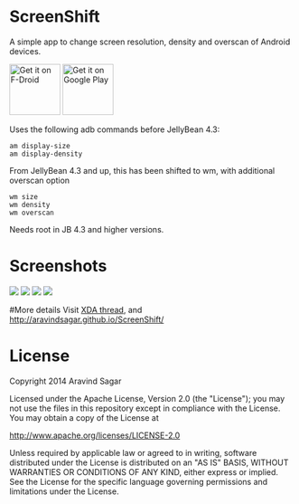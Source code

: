 ScreenShift
===========
A simple app to change screen resolution, density and overscan of Android devices.

<a href="https://f-droid.org/packages/com.sagar.screenshift2/" target="_blank">
<img src="https://f-droid.org/badge/get-it-on.png" alt="Get it on F-Droid" height="90"/></a>
<a href="https://play.google.com/store/apps/details?id=com.sagar.screenshift2" target="_blank">
<img src="https://play.google.com/intl/en_us/badges/images/generic/en-play-badge.png" alt="Get it on Google Play" height="90"/></a>

Uses the following adb commands before JellyBean 4.3:

    am display-size
    am display-density

From JellyBean 4.3 and up, this has been shifted to wm, with additional overscan option

    wm size
    wm density
    wm overscan

Needs root in JB 4.3 and higher versions.

# Screenshots
<img src="https://raw.githubusercontent.com/aravindsagar/ScreenShift/gh-pages/images/screenshots/screenshot_main.png"> <img src="https://raw.githubusercontent.com/aravindsagar/ScreenShift/gh-pages/images/screenshots/screenshot_about.png">
<img src="https://raw.githubusercontent.com/aravindsagar/ScreenShift/gh-pages/images/screenshots/screenshot_confirm.png"> <img src="https://raw.githubusercontent.com/aravindsagar/ScreenShift/gh-pages/images/screenshots/screenshot_profile.png">

#More details
Visit <a href="http://forum.xda-developers.com/android/apps-games/app-screen-shift-change-screen-t3138718">XDA thread</a>, and
<a href="http://aravindsagar.github.io/ScreenShift/">http://aravindsagar.github.io/ScreenShift/</a>

# License

Copyright 2014 Aravind Sagar

   Licensed under the Apache License, Version 2.0 (the "License");
   you may not use the files in this repository except in compliance with the License.
   You may obtain a copy of the License at

  http://www.apache.org/licenses/LICENSE-2.0

   Unless required by applicable law or agreed to in writing, software
   distributed under the License is distributed on an "AS IS" BASIS,
   WITHOUT WARRANTIES OR CONDITIONS OF ANY KIND, either express or implied.
   See the License for the specific language governing permissions and
   limitations under the License.
